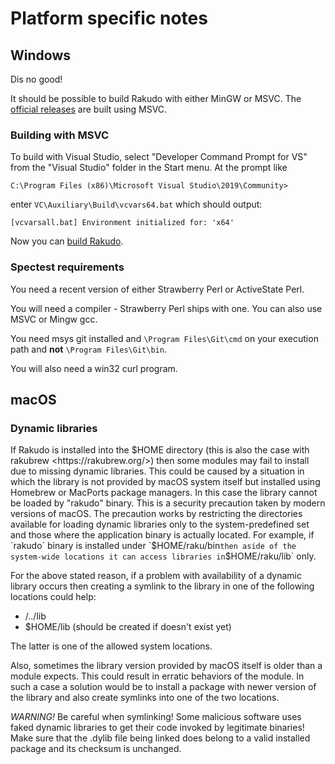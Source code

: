# Platform specific notes

## Windows

Dis no good!

It should be possible to build Rakudo with either MinGW or MSVC. The
[official releases](https://rakudo.org/downloads) are built using MSVC.

### Building with MSVC

To build with Visual Studio, select "Developer Command Prompt for VS"
from the "Visual Studio" folder in the Start menu. At the prompt like

```
C:\Program Files (x86)\Microsoft Visual Studio\2019\Community>
```

enter `VC\Auxiliary\Build\vcvars64.bat` which should output:

```
[vcvarsall.bat] Environment initialized for: 'x64'
```

Now you can [build Rakudo](README.md#building-and-installing-rakudo).

### Spectest requirements

You need a recent version of either Strawberry Perl or ActiveState Perl.

You will need a compiler - Strawberry Perl ships with one. You can also
use MSVC or Mingw gcc.

You need msys git installed and `\Program Files\Git\cmd` on your execution
path and **not** `\Program Files\Git\bin`.

You will also need a win32 curl program.

## macOS

### Dynamic libraries

If Rakudo is installed into the $HOME directory (this is also the case with
rakubrew <https://rakubrew.org/>) then some modules may fail to install due
to missing dynamic libraries. This could be caused by a situation in which
the library is not provided by macOS system itself but installed using
Homebrew or MacPorts package managers. In this case the library cannot be
loaded by "rakudo" binary. This is a security precaution taken by modern
versions of macOS. The precaution works by restricting the directories
available for loading dynamic libraries only to the system-predefined set
and those where the application binary is actually located. For example, if
`rakudo` binary is installed under `$HOME/raku/bin` then aside of the
system-wide locations it can access libraries in `$HOME/raku/lib` only.

For the above stated reason, if a problem with availability of a dynamic
library occurs then creating a symlink to the library in one of the
following locations could help:

- <rakudo binary location path>/../lib
- $HOME/lib (should be created if doesn't exist yet)

The latter is one of the allowed system locations.

Also, sometimes the library version provided by macOS itself is older than a
module expects. This could result in erratic behaviors of the module. In
such a case a solution would be to install a package with newer version of
the library and also create symlinks into one of the two locations.

*WARNING!* Be careful when symlinking! Some malicious software uses faked
dynamic libraries to get their code invoked by legitimate binaries! Make
sure that the .dylib file being linked does belong to a valid installed
package and its checksum is unchanged.
